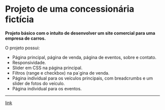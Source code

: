 # Projeto de uma concessionária fictícia

 **Projeto básico com o intuíto de desenvolver um site comercial para uma empresa de carros.**
 
 O projeto possui:
 * Página principal, página de venda, página de eventos, sobre e contato.
 * Responsividade.
 * Slider em CSS na página principal.
 * Filtros (range e checkbox) na pa´gina de venda.
 * Página individual para os veículos principais, com breadcrumbs e um slider de fotos do veículo.
 * Página individual para os eventos.
 ---
[link](https://montalvas.github.io/Projeto_LandingPage05/)
